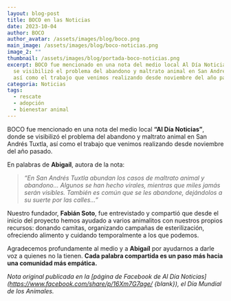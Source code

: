 ```yaml
---
layout: blog-post
title: BOCO en las Noticias
date: 2023-10-04
author: BOCO
author_avatar: /assets/images/blog/boco.png
main_image: /assets/images/blog/boco-noticias.png
image_2: ""
thumbnail: /assets/images/blog/portada-boco-noticias.png
excerpt: BOCO fue mencionado en una nota del medio local Al Día Noticias, donde
  se visibilizó el problema del abandono y maltrato animal en San Andrés Tuxtla,
  así como el trabajo que venimos realizando desde noviembre del año pasado.
categoria: Noticias
tags:
  - rescate
  - adopción
  - bienestar animal
---
```

BOCO fue mencionado en una nota del medio local **“Al Día Noticias”**, donde se visibilizó el problema del abandono y maltrato animal en San Andrés Tuxtla, así como el trabajo que venimos realizando desde noviembre del año pasado.

En palabras de **Abigaíl**, autora de la nota:

> *“En San Andrés Tuxtla abundan los casos de maltrato animal y abandono... Algunos se han hecho virales, mientras que miles jamás serán visibles. También es común que se les abandone, dejándolos a su suerte por las calles...”*

Nuestro fundador, **Fabián Soto**, fue entrevistado y compartió que desde el inicio del proyecto hemos ayudado a varios animalitos con nuestros propios recursos: donando camitas, organizando campañas de esterilización, ofreciendo alimento y cuidando temporalmente a los que podemos.

Agradecemos profundamente al medio y a **Abigaíl** por ayudarnos a darle voz a quienes no la tienen. **Cada palabra compartida es un paso más hacia una comunidad más empática.**

*Nota original publicada en la [página de Facebook de Al Día Noticias](https://www.facebook.com/share/p/16Xm7G7qge/ {blank}), el Día Mundial de los Animales.*